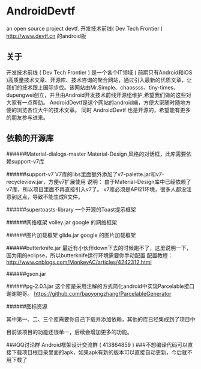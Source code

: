 AndroidDevtf
=======

an open source project devtf.
开发技术前线( Dev Tech Frontier ) http://www.devtf.cn 的android版


关于
------- 
开发技术前线 ( Dev Tech Frontier ) 是一个各个IT领域 ( 前期只有Android和iOS )高质量技术文章、开源库、技术咨询的聚合网站，通过引入最新的优质文章，让我们的技术跟上国际步伐。该网站由Mr.Simple、chaossss、tiny-times、dupengwei创立，并且由Android开发技术前线开源组维护,希望我们做的这些对大家有一点帮助。
AndroidDevtf是这个网站的android端，方便大家随时随地方便的浏览各位大牛的技术文章。
同时 AndroidDevtf 也是开源的，希望能有更多的朋友参与进来。


依赖的开源库
------- 
######Material-dialogs-master
Material-Design 风格的对话框，此库需要依赖support-v7库

######support-v7
V7库的libs里面额外添加了v7-palette.jar和v7-recycleview.jar，方便v7扩展使用
说明：
    由于Material-Design库中已经依赖了v7库，所以项目里面不再直接引入v7了。
    v7库必须是API21环境，很多人都没注意到这点，导致不能生成R文件。

######supertoasts-library
一个开源的Toast提示框架

######网络框架 volley.jar
google 的网络框架

######图片加载框架 glide.jar
google 的图片加载框架

######butterknife.jar
最近有小伙伴down下去的时候跑不了，这里说明一下，因为用的eclipse，所以butterknife运行环境需要你手动配置
配置教程：http://www.cnblogs.com/MonkeyAC/articles/4242312.html

######gson.jar

######pg-2.0.1.jar
这个库是采用注解的方式简化android中实现Parcelable接口
谢谢鲍哥。 https://github.com/baoyongzhang/ParcelableGenerator

######图标资源

其中第一、二、三个库需要你自己下载并添加依赖，其他的库已经集成到了项目中

目前该项目的功能还很单一，后续会增加更多的功能。

###QQ讨论群 Android框架设计交流群 ( 413864859 )
###不想编译代码可以直接下载项目根目录里面的apk，如果apk有新的版本可以直接自动更新，今后就不用下载了

